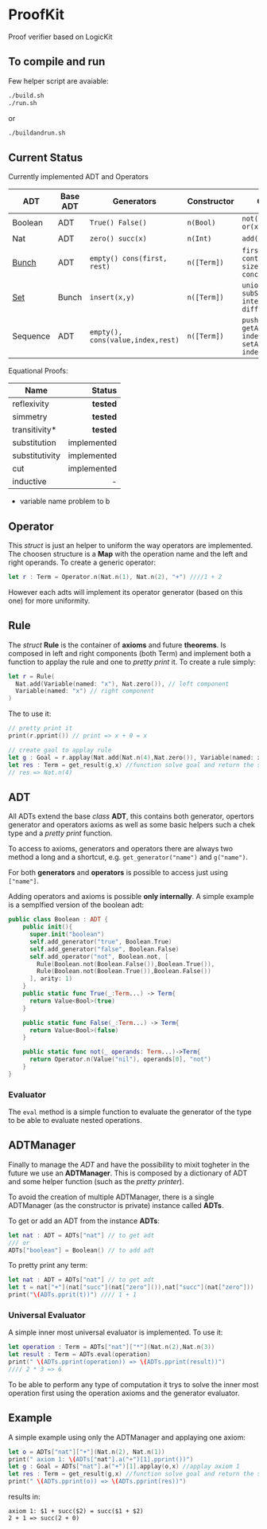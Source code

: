 # ProofKit
Proof verifier based on LogicKit

## To compile and run
Few helper script are avaiable:
```bash
./build.sh
./run.sh
```
or
```bash
./buildandrun.sh
```

## Current Status
Currently implemented ADT and Operators

|ADT|Base ADT|Generators|Constructor|Operators|
|---|--------|----------|-----------|---------|
|Boolean|ADT|```True() False()```|```n(Bool)```|```not(x) and(x,y) or(x,y)```|
|Nat|ADT|```zero() succ(x)```|```n(Int)```|```add(x,y) mul(x,y)```|
|[Bunch](https://en.wikipedia.org/wiki/Linked_list)|ADT|```empty() cons(first, rest)```|```n([Term])```|```first(x) rest(x) contains(x,y) size(x) concat(x,y)```|
|[Set](https://en.wikipedia.org/wiki/Set_%28abstract_data_type%29)|Bunch|```insert(x,y)```|```n([Term])```|```union(x,y) subSet(x,y) intersection(x,y) difference```|
|Sequence|ADT|```empty(), cons(value,index,rest)```|```n([Term])```|```push(value,rest), getAt(sequence, index), setAt(sequence, index, value)```|

Equational Proofs:

|Name| Status|
|----|------:|
|reflexivity| **tested**|
|simmetry|**tested**|
|transitivity* | **tested**|
|substitution| implemented|
|substitutivity| implemented|
|cut|implemented|
|inductive| - |
* variable name problem to b

## Operator

This *struct* is just an helper to uniform the way operators are implemented. The choosen structure is a **Map** with the operation name and the left and right operands.
To create a generic operator:
```swift
let r : Term = Operator.n(Nat.n(1), Nat.n(2), "+") ////1 + 2
```
However each adts will implement its operator generator (based on this one) for more uniformity.

## Rule
The *struct* **Rule** is the container of **axioms** and future **theorems**. Is composed in left and right components (both Term) and implement both a function to applay the rule and one to *pretty print* it.
To create a rule simply:
```swift
let r = Rule(
  Nat.add(Variable(named: "x"), Nat.zero()), // left component
  Variable(named: "x") // right component
)
```
The to use it:
```swift
// pretty print it
print(r.pprint()) // print => x + 0 = x

// create gaol to applay rule
let g : Goal = r.applay(Nat.add(Nat.n(4),Nat.zero()), Variable(named: x))
let res : Term = get_result(g,x) //function solve goal and return the substitution of x
// res => Nat.n(4)
```

## ADT
All ADTs extend the base *class* **ADT**, this contains both generator, opertors generator and operators axioms as well as some basic helpers such a chek type and a *pretty print* function.

To access to axioms, generators and operators there are always two method a long and a shortcut, e.g. ```get_generator("name")``` and ```g("name")```.

For both **generators** and **operators** is possible to access just using ```["name"]```.

Adding operators and axioms is possible **only internally**.
A simple example is a semplfied version of the boolean adt:
```swift
public class Boolean : ADT {
    public init(){
      super.init("boolean")
      self.add_generator("true", Boolean.True)
      self.add_generator("false", Boolean.False)
      self.add_operator("not", Boolean.not, [
        Rule(Boolean.not(Boolean.False()),Boolean.True()),
        Rule(Boolean.not(Boolean.True()),Boolean.False())
      ], arity: 1)
    }
    public static func True(_:Term...) -> Term{
      return Value<Bool>(true)
    }

    public static func False(_:Term...) -> Term{
      return Value<Bool>(false)
    }

    public static func not(_ operands: Term...)->Term{
      return Operator.n(Value("nil"), operands[0], "not")
    }
}
```

### Evaluator

The ```eval``` method is a simple function to evaluate the generator of the type to be able to evaluate nested operations.

## ADTManager

Finally to manage the *ADT* and have the possibility to mixit togheter in the future we use an **ADTManager**. This is composed by a dictionary of ADT and some helper function (such as the *pretty printer*).

To avoid the creation of multiple ADTManager, there is a single ADTManager (as the constructor is private) instance called **ADTs**.

To get or add an ADT from the instance **ADTs**:
```swift
let nat : ADT = ADTs["nat"] // to get adt
/// or
ADTs["boolean"] = Boolean() // to add adt
```
To pretty print any term:
```swift
let nat : ADT = ADTs["nat"] // to get adt
let t = nat["+"](nat["succ"](nat["zero"]()),nat["succ"](nat["zero"]))
print("\(ADTs.pprit(t))") //// 1 + 1
```

### Universal Evaluator

A simple inner most universal evaluator is implemented. To use it:
```swift
let operation : Term = ADTs["nat"]["*"](Nat.n(2),Nat.n(3))
let result : Term = ADTs.eval(operation)
print(" \(ADTs.pprint(operation)) => \(ADTs.pprint(result))")
//// 2 * 3 => 6
```

To be able to perform any type of computation it trys to solve the inner most operation first using the operation axioms and the generator evaluator.

## Example

A simple example using only the ADTManager and applaying one axiom:

```swift
let o = ADTs["nat"]["+"](Nat.n(2), Nat.n(1))
print(" axiom 1: \(ADTs["nat"].a("+")[1].pprint())")
let g : Goal = ADTs["nat"].a("+")[1].applay(o,x) //applay axiom 1
let res : Term = get_result(g,x) //function solve goal and return the substitution of x
print(" \(ADTs.pprint(o)) => \(ADTs.pprint(res))")
```

results in:
```
axiom 1: $1 + succ($2) = succ($1 + $2)
2 + 1 => succ(2 + 0)
```

